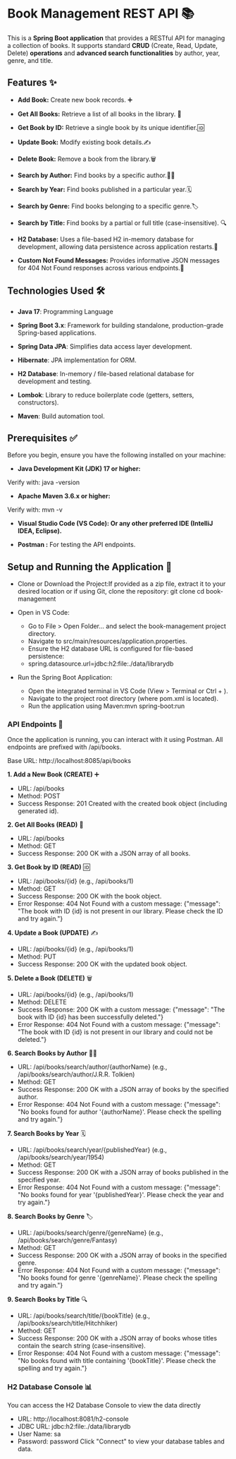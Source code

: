 # Book Management REST API  📚

This is a **Spring Boot application** that provides a RESTful API for managing a collection of books. 
It supports standard **CRUD** (Create, Read, Update, Delete) **operations** and **advanced search functionalities** by author, year, genre, and title.

## Features ✨

+ **Add Book:** Create new book records. ➕

+ **Get All Books:** Retrieve a list of all books in the library. 📖

+ **Get Book by ID:** Retrieve a single book by its unique identifier.🆔

+ **Update Book:** Modify existing book details.✍️

+ **Delete Book:** Remove a book from the library.🗑️

+ **Search by Author:** Find books by a specific author.🧑‍💻

+ **Search by Year:** Find books published in a particular year.🗓️

+ **Search by Genre:** Find books belonging to a specific genre.🏷️

+ **Search by Title:** Find books by a partial or full title (case-insensitive). 🔍

+ **H2 Database:** Uses a file-based H2 in-memory database for development, allowing data persistence across application restarts.💾 

+ **Custom Not Found Messages:** Provides informative JSON messages for 404 Not Found responses across various endpoints.💬

## Technologies Used 🛠️

+ **Java 17**: Programming Language

+ **Spring Boot 3.x**: Framework for building standalone, production-grade Spring-based applications.

+ **Spring Data JPA**: Simplifies data access layer development.

+ **Hibernate**: JPA implementation for ORM.

+ **H2 Database**: In-memory / file-based relational database for development and testing.

+ **Lombok**: Library to reduce boilerplate code (getters, setters, constructors).

+ **Maven**: Build automation tool.

## Prerequisites ✅

Before you begin, ensure you have the following installed on your machine:

+ **Java Development Kit (JDK) 17 or higher:**

Verify with: java -version

+ **Apache Maven 3.6.x or higher:**

Verify with: mvn -v

+ **Visual Studio Code (VS Code): Or any other preferred IDE (IntelliJ IDEA, Eclipse).**

+ **Postman :** For testing the API endpoints.


## Setup and Running the Application 🚀

+ Clone or Download the Project:If provided as a zip file, extract it to your desired location or if using Git, clone the repository:
  git clone <repository-url>
  cd book-management

+ Open in VS Code:
  - Go to File > Open Folder... and select the book-management project directory.
  - Navigate to src/main/resources/application.properties.
  - Ensure the H2 database URL is configured for file-based persistence:
  - spring.datasource.url=jdbc:h2:file:./data/librarydb

+ Run the Spring Boot Application:
  - Open the integrated terminal in VS Code (View > Terminal or Ctrl + ).
   - Navigate to the project root directory (where pom.xml is located).
   - Run the application using Maven:mvn spring-boot:run

### API Endpoints 🔌

Once the application is running, you can interact with it using Postman. All endpoints are prefixed with /api/books.

Base URL: http://localhost:8085/api/books

**1. Add a New Book (CREATE)** ➕
+ URL: /api/books
+ Method: POST
+ Success Response: 201 Created with the created book object (including generated id).

 **2. Get All Books (READ)**  📖
+ URL: /api/books
+ Method: GET
+ Success Response: 200 OK with a JSON array of all books.

**3. Get Book by ID (READ)** 🆔
+ URL: /api/books/{id} (e.g., /api/books/1)
+ Method: GET
+ Success Response: 200 OK with the book object.
+ Error Response: 404 Not Found with a custom message: {"message": "The book with ID {id} is not present in our library. Please check the ID and try again."}

**4. Update a Book (UPDATE)** ✍️
+ URL: /api/books/{id} (e.g., /api/books/1)
+ Method: PUT
+ Success Response: 200 OK with the updated book object.

**5. Delete a Book (DELETE)** 🗑️
+ URL: /api/books/{id} (e.g., /api/books/1)
+ Method: DELETE
+ Success Response: 200 OK with a custom message: {"message": "The book with ID {id} has been successfully deleted."}
+ Error Response: 404 Not Found with a custom message: {"message": "The book with ID {id} is not present in our library and could not be deleted."}

**6. Search Books by Author** 🧑‍💻
+ URL: /api/books/search/author/{authorName} (e.g., /api/books/search/author/J.R.R. Tolkien)
+ Method: GET
+ Success Response: 200 OK with a JSON array of books by the specified author.
+ Error Response: 404 Not Found with a custom message: {"message": "No books found for author '{authorName}'. Please check the spelling and try again."}

**7. Search Books by Year** 🗓️
+ URL: /api/books/search/year/{publishedYear} (e.g., /api/books/search/year/1954)
+ Method: GET
+ Success Response: 200 OK with a JSON array of books published in the specified year.
+ Error Response: 404 Not Found with a custom message: {"message": "No books found for year '{publishedYear}'. Please check the year and try again."}

**8. Search Books by Genre** 🏷️
+ URL: /api/books/search/genre/{genreName} (e.g., /api/books/search/genre/Fantasy)
+ Method: GET
+ Success Response: 200 OK with a JSON array of books in the specified genre.
+ Error Response: 404 Not Found with a custom message: {"message": "No books found for genre '{genreName}'. Please check the spelling and try again."}

**9. Search Books by Title** 🔍
+ URL: /api/books/search/title/{bookTitle} (e.g., /api/books/search/title/Hitchhiker)
+ Method: GET
+ Success Response: 200 OK with a JSON array of books whose titles contain the search string (case-insensitive).
+ Error Response: 404 Not Found with a custom message: {"message": "No books found with title containing '{bookTitle}'. Please check the spelling and try again."}

### H2 Database Console 📊

You can access the H2 Database Console to view the data directly

+ URL: http://localhost:8081/h2-console
+ JDBC URL: jdbc:h2:file:./data/librarydb
+ User Name: sa
+ Password: password
Click "Connect" to view your database tables and data.
